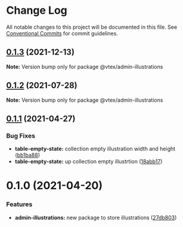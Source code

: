 # Change Log

All notable changes to this project will be documented in this file.
See [Conventional Commits](https://conventionalcommits.org) for commit guidelines.

## [0.1.3](https://github.com/vtex/onda/compare/@vtex/admin-illustrations@0.1.2...@vtex/admin-illustrations@0.1.3) (2021-12-13)

**Note:** Version bump only for package @vtex/admin-illustrations

## [0.1.2](https://github.com/vtex/onda/compare/@vtex/admin-illustrations@0.1.1...@vtex/admin-illustrations@0.1.2) (2021-07-28)

**Note:** Version bump only for package @vtex/admin-illustrations

## [0.1.1](https://github.com/vtex/onda/compare/@vtex/admin-illustrations@0.1.0...@vtex/admin-illustrations@0.1.1) (2021-04-27)

### Bug Fixes

- **table-empty-state:** collection empty illustration width and height ([bb1ba88](https://github.com/vtex/onda/commit/bb1ba88b96abeeb09ef792b1a298609a915972f1))
- **table-empty-state:** up collection empty illustrtion ([18abb17](https://github.com/vtex/onda/commit/18abb17fcc4638b90b32c4e8fd62dca901f42e0d))

# 0.1.0 (2021-04-20)

### Features

- **admin-illustrations:** new package to store illustrations ([27db803](https://github.com/vtex/onda/commit/27db803604190bf5aff5a999e7c26e4166abd397))

